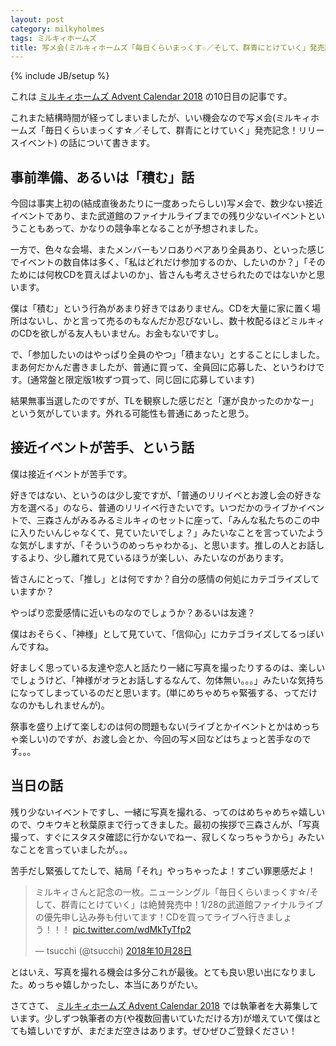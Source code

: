 ```yaml
---
layout: post
category: milkyholmes
tags: ミルキィホームズ
title: 写メ会(ミルキィホームズ「毎日くらいまっくす☆／そして、群青にとけていく」発売記念！リリースイベント)に行ってきた話
---
```

{% include JB/setup %}

これは [ミルキィホームズ Advent Calendar 2018](https://adventar.org/calendars/3305) の10日目の記事です。

これまた結構時間が経ってしまいましたが、いい機会なので写メ会(ミルキィホームズ「毎日くらいまっくす☆／そして、群青にとけていく」発売記念！リリースイベント) の話について書きます。

## 事前準備、あるいは「積む」話
今回は事実上初の(結成直後あたりに一度あったらしい)写メ会で、数少ない接近イベントであり、また武道館のファイナルライブまでの残り少ないイベントということもあって、かなりの競争率となることが予想されました。

一方で、色々な会場、またメンバーもソロありペアあり全員あり、といった感じでイベントの数自体は多く、「私はどれだけ参加するのか、したいのか？」「そのためには何枚CDを買えばよいのか」、皆さんも考えさせられたのではないかと思います。

僕は「積む」という行為があまり好きではありません。CDを大量に家に置く場所はないし、かと言って売るのもなんだか忍びないし、数十枚配るほどミルキィのCDを欲しがる友人もいません。お金もないですし。

で、「参加したいのはやっぱり全員のやつ」「積まない」とすることにしました。まあ何だかんだ書きましたが、普通に買って、全員回に応募した、というわけです。(通常盤と限定版1枚ずつ買って、同じ回に応募しています)

結果無事当選したのですが、TLを観察した感じだと「運が良かったのかなー」という気がしています。外れる可能性も普通にあったと思う。

## 接近イベントが苦手、という話

僕は接近イベントが苦手です。

好きではない、というのは少し変ですが、「普通のリリイベとお渡し会の好きな方を選べる」のなら、普通のリリイベ行きたいです。いつだかのライブかイベントで、三森さんがみるみるミルキィのセットに座って、「みんな私たちのこの中に入りたいんじゃなくて、見ていたいでしょ？」みたいなことを言っていたような気がしますが、「そういうのめっちゃわかる」、と思います。推しの人とお話しするより、少し離れて見ているほうが楽しい、みたいなのがあります。

皆さんにとって、「推し」とは何ですか？自分の感情の何処にカテゴライズしていますか？

やっぱり恋愛感情に近いものなのでしょうか？あるいは友達？

僕はおそらく、「神様」として見ていて、「信仰心」にカテゴライズしてるっぽいんですね。

好ましく思っている友達や恋人と話たり一緒に写真を撮ったりするのは、楽しいでしょうけど、「神様がオラとお話しするなんて、勿体無い。。。」みたいな気持ちになってしまっているのだと思います。(単にめちゃめちゃ緊張する、ってだけなのかもしれませんが)。

祭事を盛り上げて楽しむのは何の問題もない(ライブとかイベントとかはめっちゃ楽しい)のですが、お渡し会とか、今回の写メ回などはちょっと苦手なのです。。。

## 当日の話

残り少ないイベントですし、一緒に写真を撮れる、ってのはめちゃめちゃ嬉しいので、ウキウキと秋葉原まで行ってきました。最初の挨拶で三森さんが、「写真撮って、すぐにスタスタ確認に行かないでねー、寂しくなっちゃうから」みたいなことを言っていましたが。。。

苦手だし緊張してたしで、結局「それ」やっちゃったよ！すごい罪悪感だよ！

<blockquote class="twitter-tweet" data-lang="ja"><p lang="ja" dir="ltr">ミルキィさんと記念の一枚。ニューシングル「毎日くらいまっくす☆/そして、群青にとけていく」は絶賛発売中！1/28の武道館ファイナルライブの優先申し込み券も付いてます！CDを買ってライブへ行きましょう！！！ <a href="https://t.co/wdMkTyTfp2">pic.twitter.com/wdMkTyTfp2</a></p>&mdash; tsucchi (@tsucchi) <a href="https://twitter.com/tsucchi/status/1056526069115707392?ref_src=twsrc%5Etfw">2018年10月28日</a></blockquote>
<script async src="https://platform.twitter.com/widgets.js" charset="utf-8"></script>

とはいえ、写真を撮れる機会は多分これが最後。とても良い思い出になりました。めっちゃ嬉しかったし、本当にありがたい。

さてさて、 [ミルキィホームズ Advent Calendar 2018](https://adventar.org/calendars/3305) では執筆者を大募集しています。少しずつ執筆者の方(や複数回書いていただける方)が増えていて僕はとても嬉しいですが、まだまだ空きはあります。ぜひぜひご登録ください！
